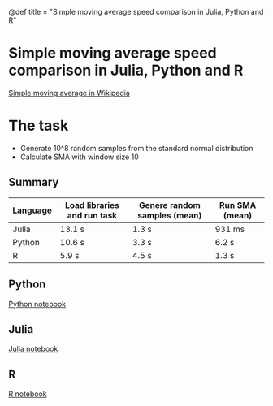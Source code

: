 @def title = "Simple moving average speed comparison in Julia, Python and R"

# Simple moving average speed comparison in Julia, Python and R

[Simple moving average in Wikipedia](https://en.wikipedia.org/wiki/Moving_average)

# The task

* Generate 10^8 random samples from the standard normal distribution
* Calculate SMA with window size 10

## Summary

| Language | Load libraries and run task | Genere random samples (mean) | Run SMA (mean) |
| -------- | --------------------------- |---------------------- | ------- |
| Julia    | 13.1 s| 1.3 s | 931 ms |
| Python   | 10.6 s| 3.3 s | 6.2 s |
| R        | 5.9 s | 4.5 s | 1.3 s |


## Python

[Python notebook](https://github.com/StatisticalMice/ProjectsPublic/blob/main/Benchmarks/python-moving-average.ipynb)

## Julia

[Julia notebook](https://github.com/StatisticalMice/ProjectsPublic/blob/main/Benchmarks/julia-moving-average.ipynb)

## R

[R notebook](https://github.com/StatisticalMice/ProjectsPublic/blob/main/Benchmarks/r-moving-average.ipynb)

